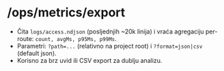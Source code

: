# /ops/metrics/export
- Čita `logs/access.ndjson` (posljednjih ~20k linija) i vraća agregaciju per-route: `count, avgMs, p95Ms, p99Ms`.
- Parametri: `?path=...` (relativno na project root) i `?format=json|csv` (default json).
- Korisno za brz uvid ili CSV export za dublju analizu.
